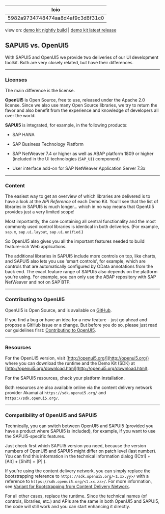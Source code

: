 <!-- loio5982a9734748474aa8d4af9c3d8f31c0 -->

| loio |
| -----|
| 5982a9734748474aa8d4af9c3d8f31c0 |

<div id="loio">

view on: [demo kit nightly build](https://sdk.openui5.org/nightly/#/topic/5982a9734748474aa8d4af9c3d8f31c0) | [demo kit latest release](https://sdk.openui5.org/topic/5982a9734748474aa8d4af9c3d8f31c0)</div>

## SAPUI5 vs. OpenUI5

With SAPUI5 and OpenUI5 we provide two deliveries of our UI development toolkit. Both are very closely related, but have their differences.

***

### Licenses

The main difference is the license.

**OpenUI5** is Open Source, free to use, released under the Apache 2.0 license. Since we also use many Open Source libraries, we try to return the favor and also benefit from the experience and knowledge of developers all over the world.

**SAPUI5** is integrated, for example, in the following products:

-   SAP HANA

-   SAP Business Technology Platform

-   SAP NetWeaver 7.4 or higher as well as ABAP platform 1809 or higher \(included in the UI technologies \(`SAP_UI`\) component\)

-   User interface add-on for SAP NetWeaver Application Server 7.3x


***

### Content

The easiest way to get an overview of which libraries are delivered is to have a look at the *API Reference* of each Demo Kit. You'll see that the list of libraries in SAPUI5 is much longer... which in no way means that OpenUI5 provides just a very limited scope!

Most importantly, the core containing all central functionality and the most commonly used control libraries is identical in both deliveries. \(For example, `sap.m`, `sap.ui.layout`, `sap.ui.unified`.\)

So OpenUI5 also gives you all the important features needed to build feature-rich Web applications.

The additional libraries in SAPUI5 include more controls on top, like charts, and SAPUI5 also lets you use 'smart controls', for example, which are controls that are automatically configured by OData annotations from the back end. The exact feature range of SAPUI5 also depends on the platform you're using. For example, you can only use the ABAP repository with SAP NetWeaver and not on SAP BTP.

***

### Contributing to OpenUI5

OpenUI5 is Open Source, and is available on [GitHub](https://github.com/SAP/openui5/).

If you find a bug or have an idea for a new feature - just go ahead and propose a GitHub issue or a change. But before you do so, please just read our guidelines first: [Contributing to OpenUI5](https://github.com/SAP/openui5/blob/-/CONTRIBUTING.md).

***

### Resources

For the OpenUI5 version, visit [http://openui5.org/](http://openui5.org/) where you can download the runtime and the Demo Kit \(SDK\) at [http://openui5.org/download.html](http://openui5.org/download.html).

For the SAPUI5 resources, check your platform installation.

Both resources are also available online via the content delivery network provider Akamai at `https://sdk.openui5.org/` and `https://sdk.openui5.org/`.

***

### Compatibility of OpenUI5 and SAPUI5

Technically, you can switch between OpenUI5 and SAPUI5 \(provided you have a product where SAPUI5 is included\), for example, if you want to use the SAPUI5-specific features.

Just check first which SAPUI5 version you need, because the version numbers of OpenUI5 and SAPUI5 might differ on patch level \(last number\). You can find this information in the technical information dialog \([Ctrl\] + [Alt\] + [Shift\] + [P\] \).

If you're using the content delivery network, you can simply replace the bootstrapping reference to `https://sdk.openui5.org/<1.xx.yy>/` with a reference to `https://sdk.openui5.org/<1.xx.zz>/`. For more information, see [Variant for Bootstrapping from Content Delivery Network](Variant_for_Bootstrapping_from_Content_Delivery_Network_2d3eb2f.md).

For all other cases, replace the runtime. Since the technical names \(of controls, libraries, etc.\) and APIs are the same in both OpenUI5 and SAPUI5, the code will still work and you can start enhancing it directly.


